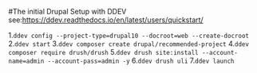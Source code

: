 #The initial Drupal Setup with DDEV see:https://ddev.readthedocs.io/en/latest/users/quickstart/

1.`ddev config --project-type=drupal10 --docroot=web --create-docroot`
2.`ddev start`
3.`ddev composer create drupal/recommended-project`
4.`ddev composer require drush/drush`
5.`ddev drush site:install --account-name=admin --account-pass=admin -y`
6.`ddev drush uli`
7.`ddev launch`
